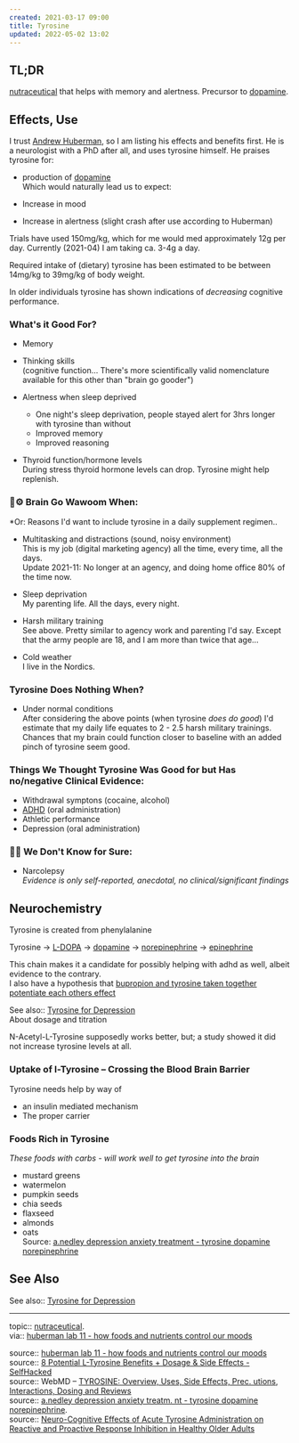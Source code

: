 ```yaml
---
created: 2021-03-17 09:00
title: Tyrosine
updated: 2022-05-02 13:02
---
```

   
## TL;DR   
[nutraceutical](../../www/neuroscience/nutraceutical.md) that helps with memory and alertness. Precursor to [dopamine](/not_created.md).   
   
   
## Effects, Use   
   
I trust [Andrew Huberman](../../www/Andrew%20Huberman.md), so I am listing his effects and benefits first. He is a neurologist with a PhD after all, and uses tyrosine himself. He praises tyrosine for:   
   
- production of [dopamine](/not_created.md)   
Which would naturally lead us to expect:   
   
- Increase in mood   
- Increase in alertness (slight crash after use according to Huberman)   
   
Trials have used 150mg/kg, which for me would med approximately 12g per day. Currently (2021-04) I am taking ca. 3-4g a day.   
   
Required intake of (dietary) tyrosine has been estimated to be between 14mg/kg to 39mg/kg of body weight.   
   
In older individuals tyrosine has shown indications of *decreasing* cognitive performance.   
   
   
### What's it Good For?   
   
- Memory   
- Thinking skills   
(cognitive function… There's more scientifically valid nomenclature available for this other than "brain go gooder")   
   
- Alertness when sleep deprived     
	- One night's sleep deprivation, people stayed alert for 3hrs longer with tyrosine than without     
	- Improved memory     
	- Improved reasoning     
- Thyroid function/hormone levels     
During stress thyroid hormone levels can drop. Tyrosine might help replenish.     
   
### 🧠⚙ Brain Go Wawoom When:   
*Or: Reasons I'd want to include tyrosine in a daily supplement regimen..     
   
   
- Multitasking and distractions (sound, noisy environment)     
This is my job (digital marketing agency) all the time, every time, all the days.     
Update 2021-11: No longer at an agency, and doing home office 80% of the time now.   
   
- Sleep deprivation     
My parenting life. All the days, every night.     
   
- Harsh military training     
See above. Pretty similar to agency work and parenting I'd say. Except that the army people are 18, and I am more than twice that age…     
   
- Cold weather     
I live in the Nordics.   
   
   
### Tyrosine Does Nothing When?   
   
- Under normal conditions     
After considering the above points (when tyrosine *does do good*) I'd estimate that my daily life equates to 2 - 2.5 harsh military trainings. Chances that my brain could function closer to baseline with an added pinch of tyrosine seem good.   
   
   
### Things We Thought Tyrosine Was Good for but Has no/negative Clinical Evidence:   
   
- Withdrawal symptons (cocaine, alcohol)   
- [ADHD](/not_created.md) (oral administration)   
- Athletic performance   
- Depression (oral administration)   
   
### 🤷‍♀️ We Don't Know for Sure:   
   
- Narcolepsy   
*Evidence is only self-reported, anecdotal, no clinical/significant findings*   
   
   
## Neurochemistry   
Tyrosine is created from phenylalanine     
   
Tyrosine → [L-DOPA](/not_created.md) → [dopamine](/not_created.md) → [norepinephrine](/not_created.md) → [epinephrine](../../www/neuroscience/epinephrine.md)    
   
This chain makes it a candidate for possibly helping with adhd as well, albeit evidence to the contrary.     
I also have a hypothesis that [bupropion and tyrosine taken together potentiate each others effect](/not_created.md)   
   
See also:: [Tyrosine for Depression](../../www/neuroscience/Tyrosine%20for%20Depression.md)   
About dosage and titration   
   
N-Acetyl-L-Tyrosine supposedly works better, but; a study showed it did not increase tyrosine levels at all.   
   
### Uptake of l-Tyrosine – Crossing the Blood Brain Barrier   
Tyrosine needs help by way of   
   
- an insulin mediated mechanism   
- The proper carrier   
   
### Foods Rich in Tyrosine   
*These foods with carbs - will work well to get tyrosine into the brain*   
   
- mustard greens   
- watermelon   
- pumpkin seeds   
- chia seeds   
- flaxseed   
- almonds   
- oats   
Source: [a.nedley depression anxiety treatment - tyrosine dopamine norepinephrine](/not_created.md)   
   
## See Also   
See also:: [Tyrosine for Depression](../../www/neuroscience/Tyrosine%20for%20Depression.md)   
   
   
   
---   
topic:: [nutraceutical](../../www/neuroscience/nutraceutical.md).    
via:: [huberman lab 11 - how foods and nutrients control our moods](../../www/neuroscience/huberman%20lab%2011%20-%20how%20foods%20and%20nutrients%20control%20our%20moods.md)     
     
source:: [huberman lab 11 - how foods and nutrients control our moods](../../www/neuroscience/huberman%20lab%2011%20-%20how%20foods%20and%20nutrients%20control%20our%20moods.md)     
source:: [8 Potential L-Tyrosine Benefits + Dosage & Side Effects - SelfHacked](https://selfhacked.com/blog/tyrosine-6-proven-health-benefits-tyrosine/)     
source:: WebMD – [TYROSINE: Overview, Uses, Side Effects, Prec. utions, Interactions, Dosing and Reviews](../../www/neuroscience/tyrosine.md)     
source:: [a.nedley depression anxiety treatm. nt - tyrosine dopamine norepinephrine](/not_created.md).     
source:: [Neuro-Cognitive Effects of Acute Tyrosine Administration on Reactive and Proactive Response Inhibition in Healthy Older Adults](https://www.ncbi.nlm.nih.gov/pmc/articles/PMC6084775/)